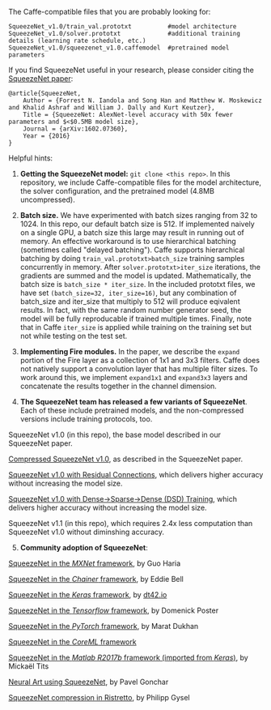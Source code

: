 
The Caffe-compatible files that you are probably looking for:

    SqueezeNet_v1.0/train_val.prototxt          #model architecture
    SqueezeNet_v1.0/solver.prototxt             #additional training details (learning rate schedule, etc.)
    SqueezeNet_v1.0/squeezenet_v1.0.caffemodel  #pretrained model parameters

If you find SqueezeNet useful in your research, please consider citing the [SqueezeNet paper](http://arxiv.org/abs/1602.07360):

    @article{SqueezeNet,
        Author = {Forrest N. Iandola and Song Han and Matthew W. Moskewicz and Khalid Ashraf and William J. Dally and Kurt Keutzer},
        Title = {SqueezeNet: AlexNet-level accuracy with 50x fewer parameters and $<$0.5MB model size},
        Journal = {arXiv:1602.07360},
        Year = {2016}
    }


Helpful hints:

1. **Getting the SqueezeNet model:** `git clone <this repo>`.
In this repository, we include Caffe-compatible files for the model architecture, the solver configuration, and the pretrained model (4.8MB uncompressed).

2. **Batch size.** We have experimented with batch sizes ranging from 32 to 1024. In this repo, our default batch size is 512. If implemented naively on a single GPU, a batch size this large may result in running out of memory. An effective workaround is to use hierarchical batching (sometimes called "delayed batching"). Caffe supports hierarchical batching by doing `train_val.prototxt>batch_size` training samples concurrently in memory. After `solver.prototxt>iter_size` iterations, the gradients are summed and the model is updated. Mathematically, the batch size is `batch_size * iter_size`. In the included prototxt files, we have set `(batch_size=32, iter_size=16)`, but any combination of batch_size and iter_size that multiply to 512 will produce eqivalent results. In fact, with the same random number generator seed, the model will be fully reproducable if trained multiple times. Finally, note that in Caffe `iter_size` is applied while training on the training set but not while testing on  the test set.

3. **Implementing Fire modules.** In the paper, we describe the `expand` portion of the Fire layer as a collection of 1x1 and 3x3 filters. Caffe does not natively support a convolution layer that has multiple filter sizes. To work around this, we implement `expand1x1` and `expand3x3` layers and concatenate the results together in the channel dimension.

4. **The SqueezeNet team has released a few variants of SqueezeNet**. Each of these include pretrained models, and the non-compressed versions include training protocols, too.

  SqueezeNet v1.0 (in this repo), the base model described in our SqueezeNet paper.

  [Compressed SqueezeNet v1.0](https://github.com/songhan/SqueezeNet_compressed), as described in the SqueezeNet paper.

  [SqueezeNet v1.0 with Residual Connections](https://github.com/songhan/SqueezeNet-Residual), which delivers higher accuracy without increasing the model size.

  [SqueezeNet v1.0 with Dense→Sparse→Dense (DSD) Training](https://github.com/songhan/SqueezeNet-DSD-Training), which delivers higher accuracy without increasing the model size.

  SqueezeNet v1.1 (in this repo), which requires 2.4x less computation than SqueezeNet v1.0 without diminshing accuracy.

5. **Community adoption of SqueezeNet**:

  [SqueezeNet in the *MXNet* framework](https://github.com/haria/SqueezeNet), by Guo Haria

  [SqueezeNet in the *Chainer* framework](https://github.com/ejlb/squeezenet-chainer), by Eddie Bell

  [SqueezeNet in the *Keras* framework](https://github.com/DT42/squeezenet_demo), by [dt42.io](https://dt42.io/)
  
  [SqueezeNet in the *Tensorflow* framework](https://github.com/vonclites/squeezenet), by Domenick Poster

  [SqueezeNet in the *PyTorch* framework](https://github.com/pytorch/vision/blob/master/torchvision/models/squeezenet.py), by Marat Dukhan

  [SqueezeNet in the *CoreML* framework](https://github.com/mdering/CoreMLZoo)
  
  [SqueezeNet in the *Matlab R2017b* framework (imported from *Keras*)](https://github.com/titsitits/Squeezenet-Matlab-Keras), by Mickaël Tits

  [Neural Art using SqueezeNet](https://github.com/pavelgonchar/neural-art-mini), by Pavel Gonchar

  [SqueezeNet compression in Ristretto](https://arxiv.org/abs/1605.06402), by Philipp Gysel
